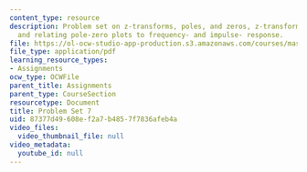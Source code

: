```yaml
---
content_type: resource
description: Problem set on z-transforms, poles, and zeros, z-transform properties,
  and relating pole-zero plots to frequency- and impulse- response.
file: https://ol-ocw-studio-app-production.s3.amazonaws.com/courses/mas-160-signals-systems-and-information-for-media-technology-fall-2007/87377d49608ef2a7b4857f7836afeb4a_ps7.pdf
file_type: application/pdf
learning_resource_types:
- Assignments
ocw_type: OCWFile
parent_title: Assignments
parent_type: CourseSection
resourcetype: Document
title: Problem Set 7
uid: 87377d49-608e-f2a7-b485-7f7836afeb4a
video_files:
  video_thumbnail_file: null
video_metadata:
  youtube_id: null
---
```

